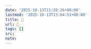 ```yaml
---
date: '2025-10-13T11:28:26+08:00'
lastmod: '2025-10-13T13:04:51+08:00'
title: 󰝃
url: 󰝃
tags: []
src:
note:
---
```

